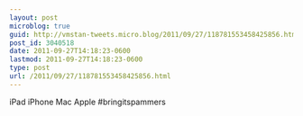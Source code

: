 ```yaml
---
layout: post
microblog: true
guid: http://vmstan-tweets.micro.blog/2011/09/27/118781553458425856.html
post_id: 3040518
date: 2011-09-27T14:18:23-0600
lastmod: 2011-09-27T14:18:23-0600
type: post
url: /2011/09/27/118781553458425856.html
---
```

iPad iPhone Mac Apple #bringitspammers
